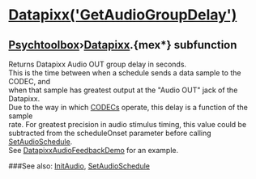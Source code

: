 # [Datapixx('GetAudioGroupDelay')](Datapixx-GetAudioGroupDelay) 
## [Psychtoolbox](Pyschtoolbox)&#8250;[Datapixx](Datapixx).{mex*} subfunction


Returns Datapixx Audio OUT group delay in seconds.  
This is the time between when a schedule sends a data sample to the CODEC, and  
when that sample has greatest output at the "Audio OUT" jack of the Datapixx.  
Due to the way in which [CODECs](CODECs) operate, this delay is a function of the sample  
rate. For greatest precision in audio stimulus timing, this value could be  
subtracted from the scheduleOnset parameter before calling [SetAudioSchedule](SetAudioSchedule).  
See [DatapixxAudioFeedbackDemo](DatapixxAudioFeedbackDemo) for an example.  
  


###See also:
[InitAudio](Datapixx-InitAudio), [SetAudioSchedule](Datapixx-SetAudioSchedule)
